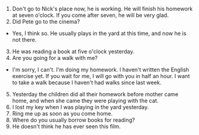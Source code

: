 1. Don't go to Nick's place now, he is working.
He will finish his homework at seven o'clock. If you come after seven, he will be very glad.
2. Did Pete go to the cinema?
 - Yes, I think so. He usually plays in the yard at this time, and now he is not there.
3. He was reading a book at five o'clock yesterday.
4. Are you going for a walk with me?
 - I'm sorry, I can't. I'm doing my homework. I haven't written the English exercise yet. 
 If you wait for me, I will go with you in half an hour. I want to take a walk because I haven't had walks since last week.
5. Yesterday the children did all their homework before mother came home, and when she came they were playing with the cat.
6. I lost my key when I was playing in the yard yesterday.
7. Ring me up as soon as you come home.
8. Where do you usually borrow books for reading?
9. He doesn't think he has ever seen this film.